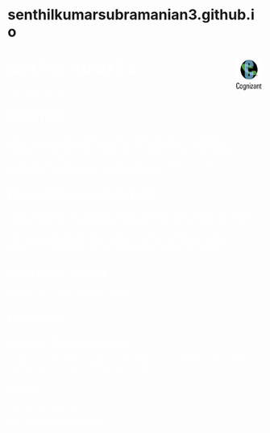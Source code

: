 # senthilkumarsubramanian3.github.io
<html>
<head>
<title>Senthil Kumar</title>
<style>
.a {
background-image:url('aw.jpg');
text-align:left;
color:white;
}
</style>
</head>
<body>
<div class="a">
<img src="cts.png" style="width:50px;height:60px;float:right;">
<h1>SENTHIL KUMAR S</h1>
<p>Intern @ Cognizant<br></p>
<h2>ABOUT ME</h2>
<p>I am a self-motivated, reliable, responsible and hard working person. I am enjoy working as a part of a team and I'm adaptable to challenging situations. I am able to work well both in a team environment as well as using my own initiative. I like to seek out learning opportunities and I'm not afraid to fail and struggle as a part of learning.</p>
<h2>EDUCATION QUALIFICATION</h2>
<p>I have completed my secondary school studies in "mani higher secondary school". After that i completed my diploma in the field of "Electrical and electronics engineering" at "Sri ramakrishna polytechnic college". Recently i have completed my bachelor degree in the field of "Electrical and electronics engineering" at "Sri ramakrishna engineering college".
<h2>SOFTWARE SKILLS</h2>
<p>Matlab, java, c, html, Autocad, orcad.</p>
<h2>PROJECTS</h2>
<h3>Automatic hydroponic system</h3>
<p>An advance automation system in the hydroponics plantation for solution maintaining and mixture of the solution ratio control.</p>
<h3>CONTACT</h3>
<p>Feel free to reach me at -</p>
<a href="https://www.gmail.com"style="color:white;">Mail Id:mme1991@gmail.com</a>
</div> 
</body> 
</html>
